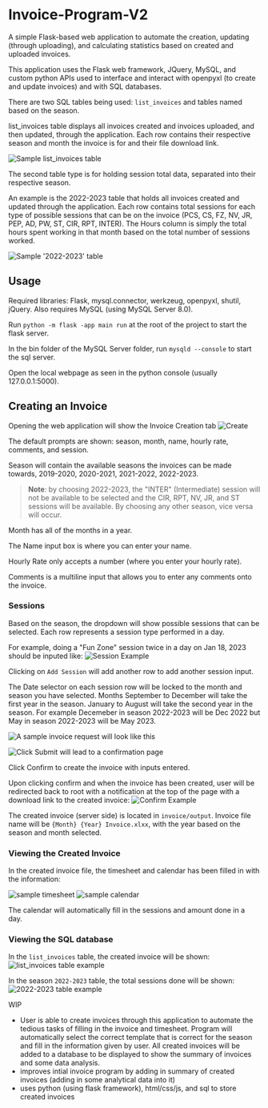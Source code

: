 # Invoice-Program-V2

A simple Flask-based web application to automate the creation, updating (through uploading), and calculating statistics based on created and uploaded invoices.

This application uses the Flask web framework, JQuery, MySQL, and custom python APIs used to interface and interact with openpyxl (to create and update invoices) and with SQL databases.

There are two SQL tables being used: `list_invoices` and tables named based on the season.

list_invoices table displays all invoices created and invoices uploaded, and then updated, through the application. Each row contains their respective season and month the invoice is for and their file download link.

![Sample list_invoices table](https://github.com/superkor/Invoice-Program-V2/blob/main/images/list_invoices.png)

The second table type is for holding session total data, separated into their respective season.

An example is the 2022-2023 table that holds all invoices created and updated through the application. Each row contains total sessions for each type of possible sessions that can be on the invoice (PCS, CS, FZ, NV, JR, PEP, AD, PW, ST, CIR, RPT, INTER). The Hours column is simply the total hours spent working in that month based on the total number of sessions worked.

![Sample `'2022-2023'` table](https://github.com/superkor/Invoice-Program-V2/blob/main/images/2022-2023_table.png)

## Usage

Required libraries: Flask, mysql.connector, werkzeug, openpyxl, shutil, jQuery. Also requires MySQL (using MySQL Server 8.0).

Run ```python -m flask -app main run``` at the root of the project to start the flask server. 

In the bin folder of the MySQL Server folder, run ```mysqld --console``` to start the sql server.

Open the local webpage as seen in the python console (usually 127.0.0.1:5000).

## Creating an Invoice

Opening the web application will show the Invoice Creation tab
![Create](https://github.com/superkor/Invoice-Program-V2/blob/main/images/createpage.png)

The default prompts are shown: season, month, name, hourly rate, comments, and session.

Season will contain the available seasons the invoices can be made towards, 2019-2020, 2020-2021, 2021-2022, 2022-2023.

> **Note**: by choosing 2022-2023, the "INTER" (Intermediate) session will not be available to be selected and the CIR, RPT, NV, JR, and ST sessions will be available. By choosing any other season, vice versa will occur.

Month has all of the months in a year.

The Name input box is where you can enter your name.

Hourly Rate only accepts a number (where you enter your hourly rate).

Comments is a multiline input that allows you to enter any comments onto the invoice.

### Sessions

Based on the season, the dropdown will show possible sessions that can be selected. Each row represents a session type performed in a day.

For example, doing a "Fun Zone" session twice in a day on Jan 18, 2023 should be inputed like:
![Session Example](https://github.com/superkor/Invoice-Program-V2/blob/main/images/sessionExample.png)

Clicking on `Add Session` will add another row to add another session input.

The Date selector on each session row will be locked to the month and season you have selected. Months September to December will take the first year in the season. January to August will take the second year in the season. For example Decemeber in season 2022-2023 will be Dec 2022 but May in season 2022-2023 will be May 2023.

![A sample invoice request will look like this](https://github.com/superkor/Invoice-Program-V2/blob/main/images/samplerequest.png)

![Click `Submit` will lead to a confirmation page](https://github.com/superkor/Invoice-Program-V2/blob/main/images/confirminput.png)

Click Confirm to create the invoice with inputs entered.

Upon clicking confirm and when the invoice has been created, user will be redirected back to root with a notification at the top of the page with a download link to the created invoice:
![Confirm Example](https://github.com/superkor/Invoice-Program-V2/blob/main/images/invoicecreated.png)

The created invoice (server side) is located in `invoice/output`. Invoice file name will be `{Month} {Year} Invoice.xlxx`, with the year based on the season and month selected.

### Viewing the Created Invoice

In the created invoice file, the timesheet and calendar has been filled in with the information:

![sample timesheet](https://github.com/superkor/Invoice-Program-V2/blob/main/images/sampleinvoice.png)
![sample calendar](https://github.com/superkor/Invoice-Program-V2/blob/main/images/samplecal.png)

The calendar will automatically fill in the sessions and amount done in a day.

### Viewing the SQL database

In the `list_invoices` table, the created invoice will be shown:
![list_invoices table example](https://github.com/superkor/Invoice-Program-V2/blob/main/images/samplelist_invoice.png)

In the season `2022-2023` table, the total sessions done will be shown:
![2022-2023 table example](https://github.com/superkor/Invoice-Program-V2/blob/main/images/sampleseason.png)

WIP


- User is able to create invoices through this application to automate the tedious tasks of filling in the invoice and timesheet. Program will automatically select the correct template that is correct for the season and fill in the information given by user. All created invoices will be added to a database to be displayed to show the summary of invoices and some data analysis.
- improves intial invoice program by adding in summary of created invoices (adding in some analytical data into it)
- uses python (using flask framework), html/css/js, and sql to store created invoices

